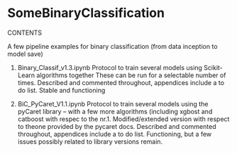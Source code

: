 # SomeBinaryClassification
CONTENTS

A few pipeline examples for binary classification
(from data inception to model save)

1. Binary_Classif_v1.3.ipynb
Protocol to train several models using Scikit-Learn algorithms together These can be run for a selectable number of times.
Described and commented throughout, appendices include a to do list.
Stable and functioning


2. BiC_PyCaret_V1.1.ipynb
Protocol to train several models using the pyCaret library – with a few more algorithms (including xgbost and catboost with respec to the nr.1.
Modified/extended version with respect to theone provided by the pycaret docs. 
Described and commented throughout, appendices include a to do list.
Functioning, but a few issues possibly related to library versions remain. 

